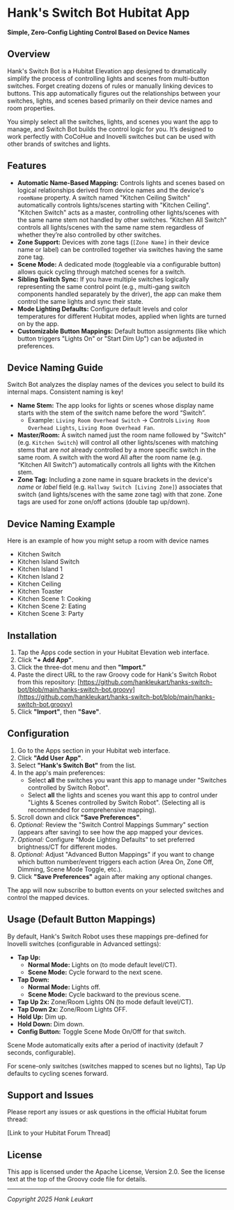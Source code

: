 # Hank's Switch Bot Hubitat App

**Simple, Zero-Config Lighting Control Based on Device Names**

## Overview

Hank's Switch Bot is a Hubitat Elevation app designed to dramatically simplify the process of controlling lights and scenes from multi-button switches. Forget creating dozens of rules or manually linking devices to buttons. This app automatically figures out the relationships between your switches, lights, and scenes based primarily on their device names and room properties.

You simply select all the switches, lights, and scenes you want the app to manage, and Switch Bot builds the control logic for you. It’s designed to work perfectly with CoCoHue and Inovelli switches but can be used with other brands of switches and lights.

## Features

- **Automatic Name-Based Mapping:** Controls lights and scenes based on logical relationships derived from device names and the device's `roomName` property. A switch named "Kitchen Ceiling Switch" automatically controls lights/scenes starting with "Kitchen Ceiling". "Kitchen Switch" acts as a master, controlling other lights/scenes with the same name stem not handled by other switches. “Kitchen All Switch” controls all lights/scenes with the same name stem regardless of whether they’re also controlled by other switches.
- **Zone Support:** Devices with zone tags (`[Zone Name]` in their device name or label) can be controlled together via switches having the same zone tag.
- **Scene Mode:** A dedicated mode (toggleable via a configurable button) allows quick cycling through matched scenes for a switch.
- **Sibling Switch Sync:** If you have multiple switches logically representing the same control point (e.g., multi-gang switch components handled separately by the driver), the app can make them control the same lights and sync their state.
- **Mode Lighting Defaults:** Configure default levels and color temperatures for different Hubitat modes, applied when lights are turned on by the app.
- **Customizable Button Mappings:** Default button assignments (like which button triggers "Lights On" or "Start Dim Up") can be adjusted in preferences.

## Device Naming Guide

Switch Bot analyzes the display names of the devices you select to build its internal maps. Consistent naming is key!

- **Name Stem:** The app looks for lights or scenes whose display name starts with the stem of the switch name before the word “Switch”.
    - Example: `Living Room Overhead Switch` -> Controls `Living Room Overhead Lights`, `Living Room Overhead Fan`.
- **Master/Room:** A switch named just the room name followed by "Switch" (e.g. `Kitchen Switch`) will control all other lights/scenes with matching stems that are *not* already controlled by a more specific switch in the same room. A switch with the word All after the room name (e.g. “Kitchen All Switch”) automatically controls all lights with the Kitchen stem.
- **Zone Tag:** Including a zone name in square brackets in the device's *name* or *label* field (e.g. `Hallway Switch [Living Zone]`) associates that switch (and lights/scenes with the same zone tag) with that zone. Zone tags are used for zone on/off actions (double tap up/down).

## Device Naming Example

Here is an example of how you might setup a room with device names

- Kitchen Switch
- Kitchen Island Switch
- Kitchen Island 1
- Kitchen Island 2
- Kitchen Ceiling
- Kitchen Toaster
- Kitchen Scene 1: Cooking
- Kitchen Scene 2: Eating
- Kitchen Scene 3: Party

## Installation

1. Tap the Apps code section in your Hubitat Elevation web interface.
2. Click **"+ Add App"**.
3. Click the three-dot menu and then **"Import.”** 
4. Paste the direct URL to the raw Groovy code for Hank's Switch Robot from this repository: [https://github.com/hankleukart/hanks-switch-bot/blob/main/hanks-switch-bot.groovy](https://github.com/hankleukart/hanks-switch-bot/blob/main/hanks-switch-bot.groovy)
5. Click **"Import"**, then **"Save"**.

## Configuration

1. Go to the Apps section in your Hubitat web interface.
2. Click **"Add User App"**.
3. Select **"Hank's Switch Bot"** from the list.
4. In the app's main preferences:
    - Select **all** the switches you want this app to manage under "Switches controlled by Switch Robot".
    - Select **all** the lights and scenes you want this app to control under "Lights & Scenes controlled by Switch Robot". (Selecting all is recommended for comprehensive mapping).
5. Scroll down and click **"Save Preferences"**.
6. *Optional:* Review the "Switch Control Mappings Summary" section (appears after saving) to see how the app mapped your devices.
7. *Optional:* Configure "Mode Lighting Defaults" to set preferred brightness/CT for different modes.
8. *Optional:* Adjust "Advanced Button Mappings" if you want to change which button number/event triggers each action (Area On, Zone Off, Dimming, Scene Mode Toggle, etc.).
9. Click **"Save Preferences"** again after making any optional changes.

The app will now subscribe to button events on your selected switches and control the mapped devices.

## Usage (Default Button Mappings)

By default, Hank's Switch Robot uses these mappings pre-defined for Inovelli switches (configurable in Advanced settings):

- **Tap Up:**
    - **Normal Mode:** Lights on (to mode default level/CT).
    - **Scene Mode:** Cycle forward to the next scene.
- **Tap Down:**
    - **Normal Mode:** Lights off.
    - **Scene Mode:** Cycle backward to the previous scene.
- **Tap Up 2x:** Zone/Room Lights ON (to mode default level/CT).
- **Tap Down 2x:** Zone/Room Lights OFF.
- **Hold Up:** Dim up.
- **Hold Down:** Dim down.
- **Config Button:** Toggle Scene Mode On/Off for that switch.

Scene Mode automatically exits after a period of inactivity (default 7 seconds, configurable).

For scene-only switches (switches mapped to scenes but no lights), Tap Up defaults to cycling scenes forward.

## Support and Issues

Please report any issues or ask questions in the official Hubitat forum thread:

[Link to your Hubitat Forum Thread]

## License

This app is licensed under the Apache License, Version 2.0. See the license text at the top of the Groovy code file for details.

---

*Copyright 2025 Hank Leukart*
